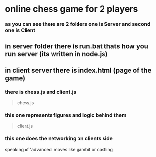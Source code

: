 # online chess game for 2 players 

### as you can see there are 2 folders one is Server and second one is Client

## in server folder there is run.bat thats how you run server (its written in node.js)

## in client server there is index.html (page of the game) 

### there is chess.js and client.js 
>chess.js 
### this one represents figures and logic behind them 
>client.js 
### this one does the networking on clients side 


speaking of 'advanced' moves like gambit or castling 
